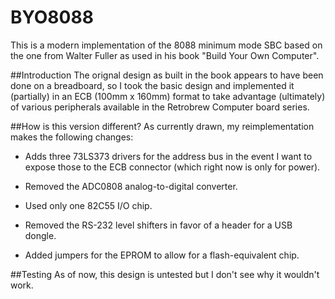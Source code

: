 # BYO8088
This is a modern implementation of the 8088 minimum mode SBC based on the one from Walter Fuller
as used in his book "Build Your Own Computer".

##Introduction
The orignal design as built in the book appears to have been done on a breadboard, so I took
the basic design and implemented it (partially) in an ECB (100mm x 160mm) format to take
advantage (ultimately) of various peripherals available in the Retrobrew Computer board
series.

##How is this version different?
As currently drawn, my reimplementation makes the following changes:

- Adds three 73LS373 drivers for the address bus in the event I want to expose those to
  the ECB connector (which right now is only for power).

- Removed the ADC0808 analog-to-digital converter.

- Used only one 82C55 I/O chip.

- Removed the RS-232 level shifters in favor of a header for a USB dongle.

- Added jumpers for the EPROM to allow for a flash-equivalent chip.

##Testing
As of now, this design is untested but I don't see why it wouldn't work.
